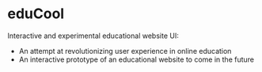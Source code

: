# eduCool
Interactive and experimental educational website UI:
* An attempt at revolutionizing user experience in online education
* An interactive prototype of an educational website to come in the future

